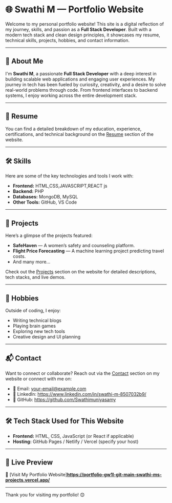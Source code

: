 # 🌐 Swathi M — Portfolio Website

Welcome to my personal portfolio website! This site is a digital reflection of my journey, skills, and passion as a **Full Stack Developer**. Built with a modern tech stack and clean design principles, it showcases my resume, technical skills, projects, hobbies, and contact information.

---

## 🚀 About Me

I'm **Swathi M**, a passionate **Full Stack Developer** with a deep interest in building scalable web applications and engaging user experiences. My journey in tech has been fueled by curiosity, creativity, and a desire to solve real-world problems through code. From frontend interfaces to backend systems, I enjoy working across the entire development stack.

---

## 📄 Resume

You can find a detailed breakdown of my education, experience, certifications, and technical background on the [Resume](#) section of the website.

---

## 🛠️ Skills

Here are some of the key technologies and tools I work with:

- **Frontend:** HTML,CSS,JAVASCRIPT,REACT js
- **Backend:**  PHP
- **Databases:** MongoDB, MySQL
- **Other Tools:** GitHub, VS Code

---

## 💼 Projects

Here’s a glimpse of the projects featured:

- **SafeHaven** — A women’s safety and counseling platform.
- **Flight Price Forecasting** — A machine learning project predicting travel costs.
- And many more...

Check out the [Projects](#) section on the website for detailed descriptions, tech stacks, and live demos.

---

## 🎯 Hobbies

Outside of coding, I enjoy:

- Writing technical blogs
- Playing brain games
- Exploring new tech tools
- Creative design and UI planning

---

## 📬 Contact

Want to connect or collaborate? Reach out via the [Contact](#) section on my website or connect with me on:

- 📧 Email: your-email@example.com
- 💼 LinkedIn: https://www.linkedin.com/in/swathi-m-8507032b9/
- 🐙 GitHub: https://github.com/Swathimuniyasamy

---

## 🛠️ Tech Stack Used for This Website

- **Frontend:** HTML, CSS, JavaScript (or React if applicable)
- **Hosting:** GitHub Pages / Netlify / Vercel (specify your host)

---

## 📌 Live Preview

🔗 [Visit My Portfolio Website]**https://portfolio-gw1l-git-main-swathi-ms-projects.vercel.app/**

---

Thank you for visiting my portfolio! 😊
